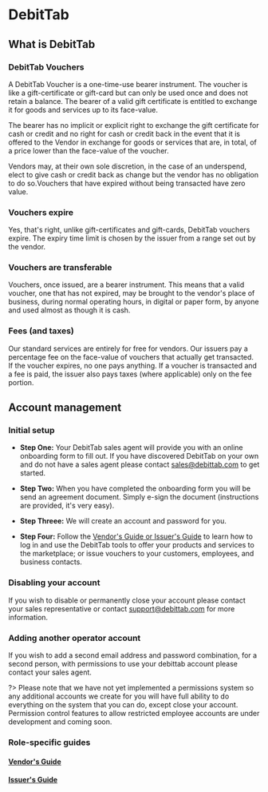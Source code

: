 <!--
    TODO:

    - add a user/bearer page explaining "What do I do with
    this thing"
    - write some kind of homepage (this page)
    - consider adding a top banner section thing
-->

# DebitTab

## What is DebitTab
### DebitTab Vouchers
A DebitTab Voucher is a one-time-use bearer instrument. The
voucher is like a gift-certificate or gift-card but can only
be used once and does not retain a balance. The bearer of a
valid gift certificate is entitled to exchange it for goods
and services up to its face-value.

The bearer has no
implicit or explicit right to exchange the gift certificate
for cash or credit and no right for cash or credit back in
the event that it is offered to the Vendor in exchange for
goods or services that are, in total, of a price lower than
the face-value of the voucher.

Vendors may, at their own
sole discretion, in the case of an underspend, elect to give
cash or credit back as change but the vendor has no
obligation to do so.Vouchers that have expired without being
transacted have zero value.

### Vouchers expire
Yes, that's right, unlike gift-certificates and gift-cards,
DebitTab vouchers expire. The expiry time limit is chosen by
the issuer from a range set out by the vendor.

### Vouchers are transferable
Vouchers, once issued, are a bearer instrument. This means
that a valid voucher, one that has not expired, may be
brought to the vendor's place of business, during normal
operating hours, in digital or paper form, by anyone and
used almost as though it is cash.

### Fees (and taxes)
Our standard services are entirely for free for vendors. Our
issuers pay a percentage fee on the face-value of vouchers
that actually get transacted. If the voucher expires, no one
pays anything. If a voucher is transacted and a fee is paid,
the issuer also pays taxes (where applicable) only on the
fee portion.

## Account management
### Initial setup
* **Step One:** Your DebitTab sales agent will provide you
with an online onboarding form to fill out. If you have
discovered DebitTab on your own and do not have a sales
agent please contact sales@debittab.com to get started.

* **Step Two:** When you have completed the onboarding form
you will be send an agreement document. Simply e-sign the
document (instructions are provided, it's very easy).

* **Step Threee:** We will create an account and password
for you.

* **Step Four:** Follow the
[Vendor's Guide or Issuer's Guide](#role-specific-guides)
to learn how to log in and use the DebitTab tools to offer
your products and services to the marketplace; or issue
vouchers to your customers, employees, and business
contacts.

### Disabling your account
If you wish to disable or permanently close your account
please contact your sales representative or contact
support@debittab.com for more information.

### Adding another operator account
If you wish to add a second email address and password
combination, for a second person, with permissions to use
your debittab account please contact your sales agent.

?> Please note that we have not yet implemented a
permissions system so any additional accounts we create for
you will have full ability to do everything on the system
that you can do, except close your account. Permission
control features to allow restricted employee accounts are
under development and coming soon.

### Role-specific guides
#### [Vendor's Guide](/vendors)
#### [Issuer's Guide](/issuers)
